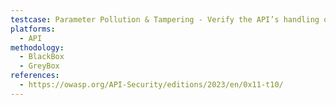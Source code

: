 ```yaml
---
testcase: Parameter Pollution & Tampering - Verify the API’s handling of repeated or unexpected query parameters to uncover parameter-override or ambiguity vulnerabilities
platforms: 
  - API
methodology: 
  - BlackBox
  - GreyBox
references:
  - https://owasp.org/API-Security/editions/2023/en/0x11-t10/
---
```

